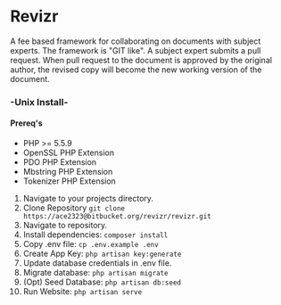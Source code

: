 # Revizr

A fee based framework for collaborating on documents with subject experts. The framework is "GIT like". A subject expert submits a pull request. When pull request to the document is approved by the original author, the revised copy will become the new working version of the document.

### -Unix Install-

#### Prereq's
* PHP >= 5.5.9
* OpenSSL PHP Extension
* PDO PHP Extension
* Mbstring PHP Extension
* Tokenizer PHP Extension

1. Navigate to your projects directory.
2. Clone Repository `git clone https://ace2323@bitbucket.org/revizr/revizr.git`
3. Navigate to repository.
4. Install dependencies: `composer install` 
5. Copy .env file: `cp .env.example .env`
6. Create App Key: `php artisan key:generate`
7. Update database credentials in .env file.
8. Migrate database: `php artisan migrate`
9. (Opt) Seed Database: `php artisan db:seed`
10. Run Website: `php artisan serve`

